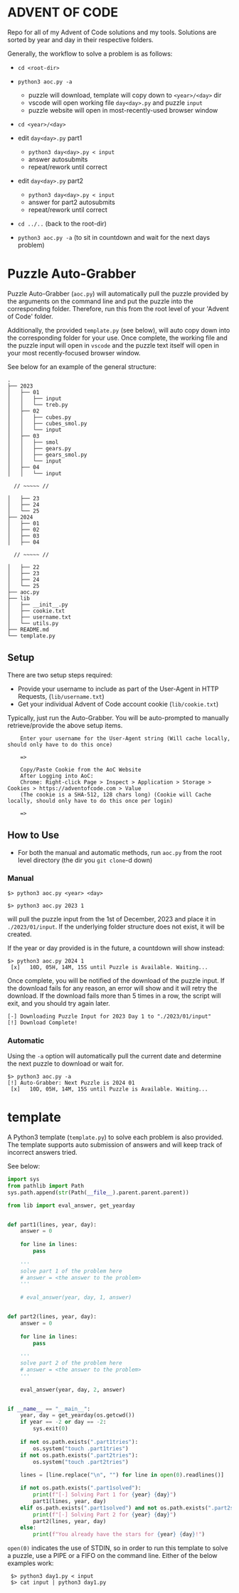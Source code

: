 # ADVENT OF CODE

Repo for all of my Advent of Code solutions and my tools. Solutions are sorted by year and day in their respective folders.

Generally, the workflow to solve a problem is as follows:

- `cd <root-dir>`
- `python3 aoc.py -a`
    - puzzle will download, template will copy down to `<year>/<day>` dir
    - vscode will open working file `day<day>.py` and puzzle `input`
    - puzzle website will open in most-recently-used browser window
- `cd <year>/<day>`
- edit `day<day>.py` part1
    - `python3 day<day>.py < input`
    - answer autosubmits
    - repeat/rework until correct

- edit `day<day>.py` part2
    - `python3 day<day>.py < input`
    - answer for part2 autosubmits
    - repeat/rework until correct

- `cd ../..` (back to the root-dir)
- `python3 aoc.py -a` (to sit in countdown and wait for the next days problem)


# Puzzle Auto-Grabber

Puzzle Auto-Grabber (`aoc.py`) will automatically pull the puzzle provided by the arguments on the command line and put the puzzle into the corresponding folder. 
Therefore, run this from the root level of your 'Advent of Code' folder. 

Additionally, the provided `template.py` (see below), will auto copy down into the corresponding folder for your use. Once complete, the working file and the puzzle input will open in `vscode` and the puzzle text itself will open in your most recently-focused browser window.

See below for an example of the general structure:
```shell
.
├── 2023
│   ├── 01
│   │   ├── input
│   │   └── treb.py
│   ├── 02
│   │   ├── cubes.py
│   │   ├── cubes_smol.py
│   │   └── input
│   ├── 03
│   │   ├── smol
│   │   ├── gears.py
│   │   ├── gears_smol.py
│   │   └── input
│   ├── 04
│   │   └── input

  // ~~~~~ //

│   ├── 23
│   ├── 24
│   └── 25
├── 2024
│   ├── 01
│   ├── 02
│   ├── 03
│   ├── 04

  // ~~~~~ //

│   ├── 22
│   ├── 23
│   ├── 24
│   └── 25
├── aoc.py
├── lib
│   ├── __init__.py
│   ├── cookie.txt
│   ├── username.txt
│   └── utils.py
├── README.md
└── template.py
```

## Setup
There are two setup steps required:
* Provide your username to include as part of the User-Agent in HTTP Requests, (`lib/username.txt`) 
* Get your individual Advent of Code account cookie (`lib/cookie.txt`)

Typically, just run the Auto-Grabber. You will be auto-prompted to manually retrieve/provide the above setup items.
```shell
    Enter your username for the User-Agent string (Will cache locally, should only have to do this once)

    => 
```

```shell
    Copy/Paste Cookie from the AoC Website
    After Logging into AoC:
    Chrome: Right-click Page > Inspect > Application > Storage > Cookies > https://adventofcode.com > Value
    (The cookie is a SHA-512, 128 chars long) (Cookie will Cache locally, should only have to do this once per login)

    =>
```

## How to Use
- For both the manual and automatic methods, run `aoc.py` from the root level directory (the dir you `git clone`-d down)

### Manual
```shell
$> python3 aoc.py <year> <day>
```

```shell
$> python3 aoc.py 2023 1
```
will pull the puzzle input from the 1st of December, 2023 and place it in `./2023/01/input`. If the underlying folder structure does not exist, it will be created.

If the year or day provided is in the future, a countdown will show instead:
```shell
$> python3 aoc.py 2024 1
 [x]   10D, 05H, 14M, 15S until Puzzle is Available. Waiting... 
```

Once complete, you will be notified of the download of the puzzle input. If the download fails for any reason, an error will show and it will retry the download. If the download fails more than 5 times in a row, the script will exit, and you should try again later.

```shell
[-] Downloading Puzzle Input for 2023 Day 1 to "./2023/01/input"
[!] Download Complete!
```

### Automatic
Using the `-a` option will automatically pull the current date and determine the next puzzle to download or wait for.
```shell
$> python3 aoc.py -a
[!] Auto-Grabber: Next Puzzle is 2024 01
 [x]   10D, 05H, 14M, 15S until Puzzle is Available. Waiting... 
```

# template

A Python3 template (`template.py`) to solve each problem is also provided. The template supports auto submission of answers and will keep track of incorrect answers tried. 

See below:
```python import os
import sys
from pathlib import Path
sys.path.append(str(Path(__file__).parent.parent.parent))

from lib import eval_answer, get_yearday


def part1(lines, year, day):
    answer = 0
    
    for line in lines:
        pass
    
    '''
    solve part 1 of the problem here
    # answer = <the answer to the problem>
    '''
    
    # eval_answer(year, day, 1, answer)


def part2(lines, year, day):
    answer = 0
    
    for line in lines:
        pass
    
    '''
    solve part 2 of the problem here
    # answer = <the answer to the problem>
    '''
    
    eval_answer(year, day, 2, answer)


if __name__ == "__main__":
    year, day = get_yearday(os.getcwd())
    if year == -2 or day == -2:
        sys.exit(0)
    
    if not os.path.exists(".part1tries"):
        os.system("touch .part1tries")
    if not os.path.exists(".part2tries"):
        os.system("touch .part2tries")
    
    lines = [line.replace("\n", "") for line in open(0).readlines()]

    if not os.path.exists(".part1solved"):
        print(f"[-] Solving Part 1 for {year} {day}")
        part1(lines, year, day)
    elif os.path.exists(".part1solved") and not os.path.exists(".part2solved"):
        print(f"[-] Solving Part 2 for {year} {day}")
        part2(lines, year, day)
    else:
        print(f"You already have the stars for {year} {day}!")

```

`open(0)` indicates the use of STDIN, so in order to run this template to solve a puzzle, use a PIPE or a FIFO on the command line. Either of the below examples work:
```shell
 $> python3 day1.py < input
 $> cat input | python3 day1.py
```